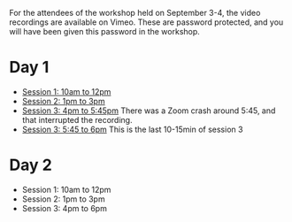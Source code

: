 For the attendees of the workshop held on September 3-4, the video recordings are available on Vimeo.
These are password protected, and you will have been given this password in the workshop.

# Day 1

* [Session 1: 10am to 12pm](https://vimeo.com/454350861)
* [Session 2: 1pm to 3pm](https://vimeo.com/454526374)
* [Session 3: 4pm to 5:45pm](https://vimeo.com/454522222) There was a Zoom crash around 5:45, and that interrupted the recording.
* [Session 3: 5:45 to 6pm](https://vimeo.com/454526600) This is the last 10-15min of session 3

# Day 2

* Session 1: 10am to 12pm
* Session 2: 1pm to 3pm
* Session 3: 4pm to 6pm

